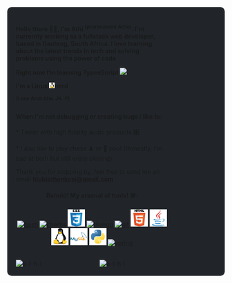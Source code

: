 <div style="background-color: #21252a; border-radius: 10px; border-none; display: flex; justify-content: space-between;">
  <div style="width: 70%; padding: 20px; text-align: left;">
    <h4><strong>Hello there 👋🏾, I'm Athi <sup>(pronounced Artie)</sup>. I'm currently working as a fullstack web developer, based in Gauteng, South Africa. I love learning about the latest trends in tech and solving problems using the power of code</strong>
    <p>Right now I’m learning <strong>TypesScript </strong><img height="13" src="https://www.vectorlogo.zone/logos/typescriptlang/typescriptlang-icon.svg"></p>
    <p>I'm a <strong>Linux</strong> <img height="13" src="https://raw.githubusercontent.com/devicons/devicon/master/icons/linux/linux-original.svg">nerd</p><sup>(I use Arch btw. JK :P)</sup></p>
    <h4>When I'm not debugging or creating bugs I like to:</h4>
    <p>* Tinker with high fidelity audio products 🎛️</p>
    <p>* I also like to play chess ♟️ or 🎱 pool (Honestly, I'm bad at both but still enjoy playing).</p>
    <p>Thank you for stopping by, feel free to send me an email <strong> <a href="mailto:hlubiathenkosi@gmail.com">hlubiathenkosi@gmail.com</a></strong></p>
    <h4 style="text-align: center;">Behold! My arsenal of tools! 🛠️:</h4>
    <p style="text-align: center;">
      <a href="https://www.gnu.org/software/bash/" target="_blank" rel="noreferrer"><img src="https://www.vectorlogo.zone/logos/gnu_bash/gnu_bash-icon.svg" alt="bash" width="40" height="40"/></a>
      <a href="https://www.chartjs.org" target="_blank" rel="noreferrer"><img src="https://www.chartjs.org/media/logo-title.svg" alt="chartjs" width="40" height="40"/></a>
      <a href="https://www.w3schools.com/css/" target="_blank" rel="noreferrer"><img src="https://raw.githubusercontent.com/devicons/devicon/master/icons/css3/css3-original-wordmark.svg" alt="css3" width="40" height="40"/></a>
      <a href="https://www.djangoproject.com/" target="_blank" rel="noreferrer"><img src="https://cdn.worldvectorlogo.com/logos/django.svg" alt="django" width="40" height="40"/></a>
      <a href="https://git-scm.com/" target="_blank" rel="noreferrer"><img src="https://www.vectorlogo.zone/logos/git-scm/git-scm-icon.svg" alt="git" width="40" height="40"/></a>
      <a href="https://www.w3.org/html/" target="_blank" rel="noreferrer"><img src="https://raw.githubusercontent.com/devicons/devicon/master/icons/html5/html5-original-wordmark.svg" alt="html5" width="40" height="40"/></a>
      <a href="https://www.java.com" target="_blank" rel="noreferrer"><img src="https://raw.githubusercontent.com/devicons/devicon/master/icons/java/java-original.svg" alt="java" width="40" height="40"/></a>
      <a href="https://www.linux.org/" target="_blank" rel="noreferrer"><img src="https://raw.githubusercontent.com/devicons/devicon/master/icons/linux/linux-original.svg" alt="linux" width="40" height="40"/></a>
      <a href="https://www.mysql.com/" target="_blank" rel="noreferrer"><img src="https://raw.githubusercontent.com/devicons/devicon/master/icons/mysql/mysql-original-wordmark.svg" alt="mysql" width="40" height="40"/></a>
      <a href="https://www.python.org" target="_blank" rel="noreferrer"><img src="https://raw.githubusercontent.com/devicons/devicon/master/icons/python/python-original.svg" alt="python" width="40" height="40"/></a>
      <a href="https://spring.io/" target="_blank" rel="noreferrer"><img src="https://www.vectorlogo.zone/logos/springio/springio-icon.svg" alt="spring" width="40" height="40"/></a>
    </p>
    <br>
    <div style="display: flex; justify-content: space-between;">
    <img src="https://github-readme-stats.vercel.app/api/top-langs?username=a-t-h-i&show_icons=true&locale=en&layout=compact" alt="a-t-h-i" style="width: 45%;"/>
    <img src="https://github-readme-stats.vercel.app/api?username=a-t-h-i&show_icons=true&locale=en" alt="a-t-h-i" style="width: 45%;"/>
    </div>
</div>
